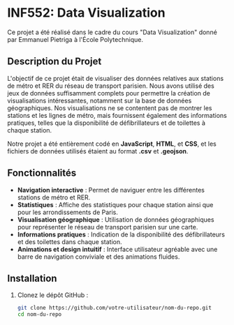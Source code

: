# INF552: Data Visualization

Ce projet a été réalisé dans le cadre du cours "Data Visualization" donné par Emmanuel Pietriga à l'École Polytechnique.

## Description du Projet

L'objectif de ce projet était de visualiser des données relatives aux stations de métro et RER du réseau de transport parisien. Nous avons utilisé des jeux de données suffisamment complets pour permettre la création de visualisations intéressantes, notamment sur la base de données géographiques. Nos visualisations ne se contentent pas de montrer les stations et les lignes de métro, mais fournissent également des informations pratiques, telles que la disponibilité de défibrillateurs et de toilettes à chaque station.

Notre projet a été entièrement codé en **JavaScript**, **HTML**, et **CSS**, et les fichiers de données utilisés étaient au format **.csv** et **.geojson**.

## Fonctionnalités

- **Navigation interactive** : Permet de naviguer entre les différentes stations de métro et RER.
- **Statistiques** : Affiche des statistiques pour chaque station ainsi que pour les arrondissements de Paris.
- **Visualisation géographique** : Utilisation de données géographiques pour représenter le réseau de transport parisien sur une carte.
- **Informations pratiques** : Indication de la disponibilité des défibrillateurs et des toilettes dans chaque station.
- **Animations et design intuitif** : Interface utilisateur agréable avec une barre de navigation conviviale et des animations fluides.

## Installation

1. Clonez le dépôt GitHub :

   ```bash
   git clone https://github.com/votre-utilisateur/nom-du-repo.git
   cd nom-du-repo
